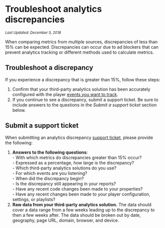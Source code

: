 # Troubleshoot analytics discrepancies

<sup>_Last Updated: December 5, 2018_</sup>

When comparing metrics from multiple sources, discrepancies of less than 15% can be expected. Discrepancies can occur due to ad blockers that can prevent analytics tracking or different methods used to calculate metrics. 

## Troubleshoot a discrepancy

If you experience a discrepancy that is greater than 15%, follow these steps:

1. Confirm that your third-party analytics solution has been accurately configured with the player [events you want to track](track-video-metrics).
2. If you continue to see a discrepancy, submit a support ticket. Be sure to include answers to the questions in the _Submit a support ticket_ section below.

## Submit a support ticket

When submitting an analytics discrepancy [support ticket](https://support.jwplayer.com/submit-support-case), please provide the following:

1. <strong>Answers to the following questions</strong>:<br/>- With which metrics do discrepancies greater than 15% occur?<br/>- Expressed as a percentage, how large is the discrepancy?<br/>- Which third-party analytics solutions do you use?<br/>- For which events are you listening?<br/>- When did the discrepancy begin?<br/>- Is the discrepancy still appearing in your reports?<br/>- Have any recent code changes been made to your properties?<br/>- Have any recent changes been made to your player configuration, settings, or playlists?
2. <strong>Raw data from your third-party analytics solution.</strong> The data should cover a data range from a few weeks leading up to the discrepancy to then a few weeks after. The data should be broken out by date, geography, page URL, domain, browser, and device.
